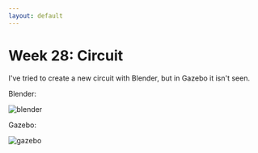 ```yaml
---
layout: default
---
```

# Week 28: Circuit

I've tried to create a new circuit with Blender, but in Gazebo it isn't seen.

Blender: 

![blender](https://roboticslaburjc.github.io/2017-tfm-vanessa-fernandez/images/blender.png)


Gazebo:

![gazebo](https://roboticslaburjc.github.io/2017-tfm-vanessa-fernandez/images/gazebo.jpeg)


